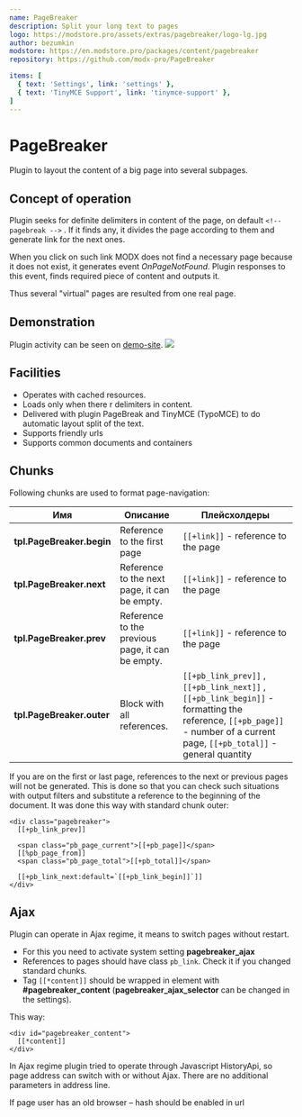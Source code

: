 ```yaml
---
name: PageBreaker
description: Split your long text to pages
logo: https://modstore.pro/assets/extras/pagebreaker/logo-lg.jpg
author: bezumkin
modstore: https://en.modstore.pro/packages/content/pagebreaker
repository: https://github.com/modx-pro/PageBreaker

items: [
  { text: 'Settings', link: 'settings' },
  { text: 'TinyMCE Support', link: 'tinymce-support' },
]
---
```

# PageBreaker

Plugin to layout the content of a big page into several subpages.

## Concept of operation

Plugin seeks for definite delimiters in content of the page, on default `<!-- pagebreak -->` . If it finds any, it divides the page according to them and generate link for the next ones.

When you click on such link MODX does not find a necessary page because it does not exist, it generates event *OnPageNotFound*.
Plugin responses to this event, finds required piece of content and outputs it.

Thus several "virtual" pages are resulted from one real page.

## Demonstration

Plugin activity can be seen on [demo-site][1].
[![](https://file.modx.pro/files/0/e/d/0ed53550272ad3c7d3860d18a0697762s.jpg)](https://file.modx.pro/files/0/e/d/0ed53550272ad3c7d3860d18a0697762.png)

## Facilities

- Operates with cached resources.
- Loads only when there r delimiters in content.
- Delivered with plugin PageBreak and TinyMCE (TypoMCE) to do automatic layout split of the text.
- Supports friendly urls
- Supports common documents and containers

## Chunks

Following chunks are used to format page-navigation:

Имя                       | Описание                                         | Плейсхолдеры
--------------------------|--------------------------------------------------|---------------------------------------------------------------------------------------------------------------------------------------------------------------------------
**tpl.PageBreaker.begin** | Reference to the first page                      | `[[+link]]` - reference to the page
**tpl.PageBreaker.next**  | Reference to the next page, it can be empty.     | `[[+link]]` - reference to the page
**tpl.PageBreaker.prev**  | Reference to the previous page, it can be empty. | `[[+link]]` - reference to the page
**tpl.PageBreaker.outer** | Block with all references.                       | `[[+pb_link_prev]]` , `[[+pb_link_next]]` , `[[+pb_link_begin]]` - formatting the reference, `[[+pb_page]]` - number of a current page, `[[+pb_total]]` - general quantity

If you are on the first or last page, references to the next or previous pages will not be generated. This is done so that you can check such situations with output filters and substitute a reference to the beginning of the document. It was done this way with standard chunk outer:

```modx
<div class="pagebreaker">
  [[+pb_link_prev]]

  <span class="pb_page_current">[[+pb_page]]</span>
  [[%pb_page_from]]
  <span class="pb_page_total">[[+pb_total]]</span>

  [[+pb_link_next:default=`[[+pb_link_begin]]`]]
</div>
```

## Ajax

Plugin can operate in Ajax regime, it means to switch pages without restart.

- For this you need to activate system setting **pagebreaker_ajax**
- References to pages should have class `pb_link`. Check it if you changed standard chunks.
- Tag `[[*content]]` should be wrapped in element with **#pagebreaker_content** (**pagebreaker_ajax_selector** can be changed in the settings).

This way:

```modx
<div id="pagebreaker_content">
  [[*content]]
</div>
```

In Ajax regime plugin tried to operate through Javascript HistoryApi, so page address can switch with or without Ajax. There are no additional parameters in address line.

If page user has an old browser – hash should be enabled in url

[1]: http://demo.modx.pro/pagebreaker
